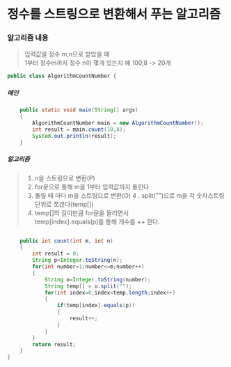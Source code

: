 # 정수를 스트링으로 변환해서 푸는 알고리즘

### 알고리즘 내용

 > 입력값을 정수 m,n으로 받았을 때  
  1부터 정수m까지 정수 n이 몇개 있는지
  예 100,8 -> 20개

```java
public class AlgorithmCountNumber {

```

##### 메인

```java
	public static void main(String[] args)
	{
		AlgorithmCountNumber main = new AlgorithmCountNumber();
		int result = main.count(10,8);
		System.out.println(result);
	}
```

##### 알고리즘

> 1. n을 스트링으로 변환(P)
> 2. for문으로 통해 m을 1부터 입력값까지 돌린다
> 3. 돌릴 때 마다 m을 스트링으로 변환(O)
> 4 . split("")으로 m을 각 숫자스트링단위로 쪼갠다(temp[])
> 5. temp[]의 길이만큼 for문을 돌리면서  
temp[index].equals(p)를 통해 개수를 ++ 한다.

```java

	public int count(int m, int n)
	{
		int result = 0;
		String p=Integer.toString(n);
		for(int number=1;number<=m;number++)
		{
			String o=Integer.toString(number);
			String temp[] = o.split("");
			for(int index=0;index<temp.length;index++)
			{
				if(temp[index].equals(p))
				{
					result++;
				}
			}
		}
		return result;
	}
}
```
